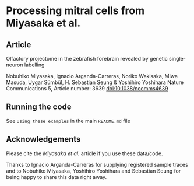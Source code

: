 # Processing mitral cells from Miyasaka et al.
## Article
Olfactory projectome in the zebrafish forebrain revealed by genetic single-neuron labelling

Nobuhiko Miyasaka, Ignacio Arganda-Carreras, Noriko Wakisaka, Miwa Masuda, Uygar Sümbül, H. Sebastian Seung & Yoshihiro Yoshihara
Nature Communications 5, Article number: 3639 [doi:10.1038/ncomms4639](http://dx.doi.org/10.1038/ncomms4639)

## Running the code

See `Using these examples` in the main `README.md` file

## Acknowledgements
Please cite the *Miyasaka et al.* article if you use these data/code.

Thanks to Ignacio Arganda-Carreras for supplying registered sample traces and to
Nobuhiko Miyasaka, Yoshihiro Yoshihara and Sebastian Seung for being happy to
share this data right away.
